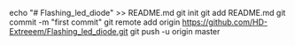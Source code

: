 echo "# Flashing_led_diode" >> README.md
git init
git add README.md
git commit -m "first commit"
git remote add origin https://github.com/HD-Extreeem/Flashing_led_diode.git
git push -u origin master
